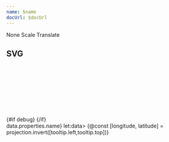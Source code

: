 ```yaml
---
name: $name
docUrl: $docUrl
---
```


<script lang="ts">
	import { cubicOut } from 'svelte/easing';
	import { index } from 'd3-array';
	import { scaleQuantize } from 'd3-scale';
	import { geoMercator, geoBounds, geoCentroid } from 'd3-geo';
	import { feature } from 'topojson-client';
	
	import { Button, Field, Switch, ToggleGroup, ToggleOption } from 'svelte-ux';
	import { mdiChevronLeft, mdiChevronRight } from '@mdi/js';

	import GeoDebug from '$lib/docs/GeoDebug.svelte';
	import Preview from '$lib/docs/Preview.svelte';
	import RangeField from '$lib/docs/RangeField.svelte';
	import TilesetField from '$lib/docs/TilesetField.svelte';
	import ZoomControls from '$lib/docs/ZoomControls.svelte';

	import Chart, { Canvas, Svg } from '$lib/components/Chart.svelte';
	import ClipPathUse from '$lib/components/ClipPathUse.svelte';
	import GeoPath from '$lib/components/GeoPath.svelte';
	import GeoTile from '$lib/components/GeoTile.svelte';
	import Tooltip from '$lib/components/Tooltip.svelte';
	import TooltipItem from '$lib/components/TooltipItem.svelte';
	import Zoom from '$lib/components/Zoom.svelte';

	import geojson from '../_data/geo/us-states-topojson.js';

	const states = feature(geojson, geojson.objects.collection);

	$: filteredStates = { ...states, features: states.features.filter(d => d.properties.name !== 'Alaska' && d.properties.name !== 'Hawaii' )}
	// $: filteredStates = { ...states, features: states.features.filter(d => d.properties.name === 'West Virginia')}
	$: selectedFeature = filteredStates;

	let selectedStateName = null;
	let serviceUrl;
	let zoomDelta = 0;
	let zoom;
	let scrollMode = 'scale';
	let debug = false;
</script>

<div class="grid grid-cols-[1fr,1fr,1fr,auto] gap-2 my-2">
	<TilesetField bind:serviceUrl />
	<RangeField label="Zoom delta" bind:value={zoomDelta} min={-5} max={5} />
	<Field label="Scroll mode" let:id>
		<ToggleGroup bind:value={scrollMode} contained classes={{ root: 'w-full', options: 'w-full' }}>
			<ToggleOption value="none">None</ToggleOption>
			<ToggleOption value="scale">Scale</ToggleOption>
			<ToggleOption value="translate">Translate</ToggleOption>
		</ToggleGroup>
	</Field>
	<Field label="Debug" let:id>
		<Switch bind:checked={debug} {id} />
	</Field>
</div>

## SVG

<Preview>
	<div class="h-[600px] relative overflow-hidden">
		<ZoomControls {zoom} />
		<Chart
			geo={{
				projection: geoMercator,
				_fitGeojson: selectedFeature,
			}}
			tooltip={{ mode: 'manual' }}
			let:tooltip
			let:projection
		>
			{#if debug}
				<GeoDebug class="absolute top-0 left-0 z-10" />
			{/if}
			<Svg>
				<Zoom mode="projection" bind:this={zoom} scroll={scrollMode} tweened={{ duration: 800, easing: cubicOut }} let:zoomTo let:reset={resetZoom}>
					<GeoTile url={serviceUrl} {zoomDelta} />
					{#each filteredStates.features as feature}
						<GeoPath
							geojson={feature}
							class="stroke-black/20"
							{tooltip}
							on:click={e => {
								const { geoPath, event } = e.detail;
								console.log({ selectedStateName, feature })
								/*
								if (selectedStateName === feature.properties.name) {
									selectedStateName = null;
									resetZoom();
								} else {
								*/
									selectedStateName = feature.properties.name;
									// let [[left, top], [right, bottom]] = geoPath.bounds(feature);
									console.log(geoPath.bounds(feature));
									let [minLongLat, maxLongLat] = geoBounds(feature);
									// Convert lat/long to screen x/y
									const [left, top] = projection(minLongLat)
									const [right, bottom] = projection(maxLongLat)
									let width = right - left;
									let height = bottom - top;
									//let x = (left + right) / 2;
									//let y = (top + bottom) / 2;
									let x = (left + right) / 2 + projection.translate()[0];
									let y = (top + bottom) / 2 + projection.translate()[1];
									const padding = 20;
									//zoomTo({ x, y }, { width: width + padding, height: height + padding })
								//}
							}}
						/>
					{/each}
				</Zoom>
			</Svg>
			<Tooltip header={(data) => data.properties.name} let:data>
				{@const [longitude, latitude] = projection.invert([tooltip.left,tooltip.top])}
				<TooltipItem
					label="longitude"
					value={longitude}
					format="decimal"
				/>
				<TooltipItem
					label="latitude"
					value={latitude}
					format="decimal"
				/>
			</Tooltip>
		</Chart>
	</div>
</Preview>
